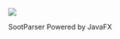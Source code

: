 <img src="https://raw.githubusercontent.com/sootparser/sootparser/master/src/main/resources/images/logo.png" />

SootParser Powered by JavaFX
